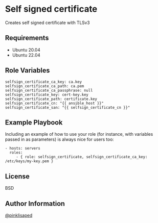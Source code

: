 Self signed certificate
=========

Creates self signed certificate with TLSv3

Requirements
------------

- Ubuntu 20.04
- Ubuntu 22.04

Role Variables
--------------

```
selfsign_certificate_ca_key: ca.key
selfsign_certificate_ca_path: ca.pem
selfsign_certificate_ca_passphrase: null
selfsign_certificate_key: cert-key.key
selfsign_certificate_path: certificate.key
selfsign_certificate_cn: "{{ ansible_host }}"
selfsign_certificate_san: "{{ selfsign_certificate_cn }}"
```


Example Playbook
----------------

Including an example of how to use your role (for instance, with variables passed in as parameters) is always nice for users too:

    - hosts: servers
      roles:
         - { role: selfsign_certificate, selfsign_certificate_ca_key: /etc/keys/my-key.pem }

License
-------

BSD

Author Information
------------------

[@pinklisaped](https://github.com/pinklisaped)
